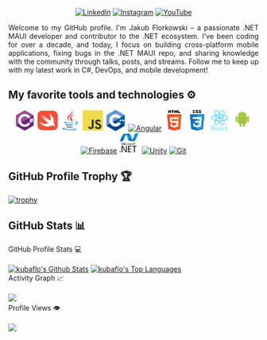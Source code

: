 <div align="justify">
<p align="center">
  <a href="https://www.linkedin.com/in/jakub-florkowski/" target="_blank"><img src="https://img.shields.io/badge/linkedin-%230a77b6?style=for-the-badge&logo=linkedin&logoColor=white" alt="LinkedIn"/></a>
  <a href="https://www.instagram.com/kubaflo" target="_blank"><img src="https://img.shields.io/badge/instagram-%23F35369?style=for-the-badge&logo=instagram&logoColor=white" alt="Instagram"/></a>
  <a href="https://www.youtube.com/@jakubflorkowski" target="_blank"><img src="https://img.shields.io/badge/youtube-%23cc0000?style=for-the-badge&logo=youtube&logoColor=white" alt="YouTube"/></a>
</p>

</div>
<p></p>
<p align="justify">
Welcome to my GitHub profile. I'm Jakub Florkowski – a passionate .NET MAUI developer and contributor to the .NET ecosystem. I’ve been coding for over a decade, and today, I focus on building cross-platform mobile applications, fixing bugs in the .NET MAUI repo, and sharing knowledge with the community through talks, posts, and streams. Follow me to keep up with my latest work in C#, DevOps, and mobile development!

</p>

## My favorite tools and technologies ⚙️

<p align="center">
  <a href="https://learn.microsoft.com/en-us/dotnet/csharp/" target="_blank"><img src="https://raw.githubusercontent.com/devicons/devicon/master/icons/csharp/csharp-original.svg" alt="C#" width="42" height="42"/></a>
  <a href="https://developer.apple.com/swift/" target="_blank"><img src="https://raw.githubusercontent.com/devicons/devicon/master/icons/swift/swift-original.svg" alt="Swift" width="42" height="42"/></a>
  <a href="https://www.java.com" target="_blank"><img src="https://raw.githubusercontent.com/devicons/devicon/master/icons/java/java-original.svg" alt="Java" width="42" height="42"/></a>
  <a href="https://developer.mozilla.org/en-US/docs/Web/JavaScript" target="_blank"><img src="https://raw.githubusercontent.com/devicons/devicon/master/icons/javascript/javascript-original.svg" alt="JavaScript" width="42" height="42"/></a>
  <a href="https://isocpp.org/" target="_blank"><img src="https://raw.githubusercontent.com/devicons/devicon/master/icons/cplusplus/cplusplus-original.svg" alt="C++" width="42" height="42"/></a>
  <a href="https://angular.io/" target="_blank"><img src="https://angular.io/assets/images/logos/angular/angular.svg" alt="Angular" width="42" height="42"/></a>
  <a href="https://developer.mozilla.org/en-US/docs/Web/HTML" target="_blank"><img src="https://raw.githubusercontent.com/devicons/devicon/master/icons/html5/html5-original-wordmark.svg" alt="HTML5" width="42" height="42"/></a>
  <a href="https://developer.mozilla.org/en-US/docs/Web/CSS" target="_blank"><img src="https://raw.githubusercontent.com/devicons/devicon/master/icons/css3/css3-original-wordmark.svg" alt="CSS3" width="42" height="42"/></a>
  <a href="https://reactjs.org/" target="_blank"><img src="https://raw.githubusercontent.com/devicons/devicon/master/icons/react/react-original-wordmark.svg" alt="React" width="42" height="42"/></a>
  <a href="https://developer.android.com/" target="_blank"><img src="https://raw.githubusercontent.com/devicons/devicon/master/icons/android/android-original-wordmark.svg" alt="Android" width="42" height="42"/></a>
  <a href="https://firebase.google.com/" target="_blank"><img src="https://www.vectorlogo.zone/logos/firebase/firebase-icon.svg" alt="Firebase" width="42" height="42"/></a>
  <a href="https://dotnet.microsoft.com/" target="_blank"><img src="https://raw.githubusercontent.com/devicons/devicon/master/icons/dot-net/dot-net-original-wordmark.svg" alt=".NET" width="42" height="42"/></a>
  <a href="https://unity.com/" target="_blank"><img src="https://www.vectorlogo.zone/logos/unity3d/unity3d-icon.svg" alt="Unity" width="42" height="42"/></a>
  <a href="https://git-scm.com/" target="_blank"><img src="https://www.vectorlogo.zone/logos/git-scm/git-scm-icon.svg" alt="Git" width="42" height="42"/></a>
</p>

## GitHub Profile Trophy 🏆

[![trophy](https://github-profile-trophy.vercel.app/?username=kubaflo&row=1&margin-w=40)](https://github.com/ryo-ma/github-profile-trophy)

## GitHub Stats 📊


  <summary>GitHub Profile Stats 💻</summary>
  <br/>
  <a href="https://github.com/anuraghazra/github-readme-stats"><img alt="kubaflo's Github Stats" src="https://github-readme-stats.vercel.app/api/?username=kubaflo&show_icons=true&count_private=true&theme=default&hide_border=true&bg_color=fff&title_color=00E676&icon_color=00E676" height="192px"/></a>
  <a href="https://github.com/anuraghazra/github-readme-stats"><img alt="kubaflo's Top Languages" src="https://github-readme-stats.vercel.app/api/top-langs/?username=kubaflo&langs_count=8&layout=compact&theme=default&hide_border=true&bg_color=fff&title_color=000&icon_color=000&hide=Jupyter%20Notebook" height="192px"/></a>
  <br/>



  <summary>Activity Graph 📈</summary>
  <br/>
  <img src="https://github-readme-activity-graph.vercel.app/graph?username=kubaflo&bg_color=ffffff&color=000000&line=04e61b&point=403d3d&area=true&hide_border=true" />



  <summary>Profile Views 👁️</summary>
  <br/>
  <img src="https://komarev.com/ghpvc/?username=kubaflo&label=PROFILE+VIEWS&style=for-the-badge&color=brightgreen">
